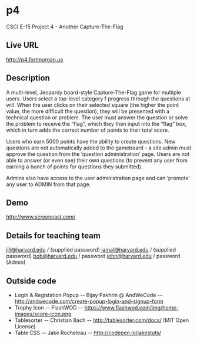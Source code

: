 # p4
CSCI E-15 Project 4 - Another Capture-The-Flag

## Live URL
<http://p4.fortmorgan.us>

## Description
A multi-level, Jeopardy board-style Capture-The-Flag game for multiple users.  Users select a top-level category f progress through the questions at will.  When the user clicks on their selected square (the higher the point value, the more difficult the question), they will be presented with a technical question or problem.  The user must answer the question or solve the problem to receive the “flag”, which they then input into the “flag” box, which in turn adds the correct number of points to their total score.

Users who earn 5000 points have the ability to create questions.  New questions are not automatically added to the gameboard - a site admin must approve the question from the ‘question administration’ page.  Users are not able to answer (or even see) their own questions (to prevent any user from earning a bunch of points for questions they submitted).

Admins also have access to the user administration page and can ‘promote’ any user to ADMIN from that page.

## Demo
<http://www.screencast.com/>

## Details for teaching team
jill@harvard.edu / (supplied password)
jamal@harvard.edu / (supplied password)
bob@harvard.edu / password
john@harvard.edu / password (Admin)

## Outside code
* Login & Registation Popup -- Bijay Pakhrin @ AndWeCode -- http://andwecode.com/create-popup-login-and-signup-form
* Trophy Icon -- FlashWOD -- https://www.flashwod.com/img/home-images/score-icon.png
* Tablesorter -- Christian Bach -- http://tablesorter.com/docs/ (MIT Open License)
* Table CSS -- Jake Rocheleau -- http://codepen.io/jakestuts/
